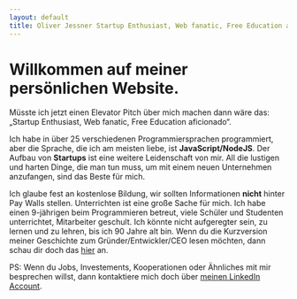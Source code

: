 ```yaml
---
layout: default
title: Oliver Jessner Startup Enthusiast, Web fanatic, Free Education aficionado
---
```


<h1>Willkommen auf meiner persönlichen Website.</h1>

Müsste ich jetzt einen Elevator Pitch über mich machen dann wäre das: „Startup Enthusiast, Web fanatic, Free Education aficionado“.

Ich habe in über 25 verschiedenen Programmiersprachen programmiert, aber die Sprache, die ich am meisten liebe, ist <strong>JavaScript/NodeJS</strong>. Der Aufbau von <strong>Startups</strong> ist eine weitere Leidenschaft von mir. All die lustigen und harten Dinge, die man tun muss, um mit einem neuen Unternehmen anzufangen, sind das Beste für mich.

Ich glaube fest an kostenlose Bildung, wir sollten Informationen <strong>nicht</strong> hinter Pay Walls stellen. Unterrichten ist eine große Sache für mich. Ich habe einen 9-jährigen beim Programmieren betreut, viele Schüler und Studenten unterrichtet, Mitarbeiter geschult. Ich könnte nicht aufgeregter sein, zu lernen und zu lehren, bis ich 90 Jahre alt bin. Wenn du die Kurzversion meiner Geschichte zum Gründer/Entwickler/CEO lesen möchten, dann schau dir doch das <a href="/story">hier</a> an.

PS: Wenn du Jobs, Investements, Kooperationen oder Ähnliches mit mir besprechen willst, dann kontaktiere mich doch über <a href="https://www.linkedin.com/in/oliverjessner/" target="_blank" rel="noopener">meinen LinkedIn Account</a>.

<script type="text/javascript" src="https://cdnjs.buymeacoffee.com/1.0.0/button.prod.min.js" data-name="bmc-button" data-slug="oliverjessner" data-color="#FFDD00" data-emoji="" data-font="Cookie" data-text="Buy me a coffee" data-outline-color="#000000" data-font-color="#000000" data-coffee-color="#ffffff" ></script>

